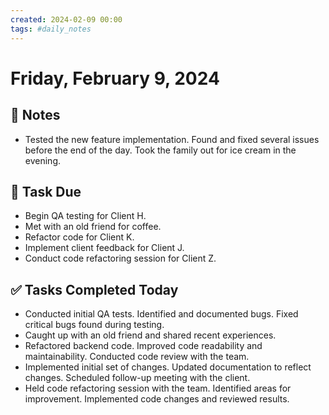 ```yaml
---
created: 2024-02-09 00:00
tags: #daily_notes
---
```


# Friday, February 9, 2024

## 📓 Notes
- Tested the new feature implementation. Found and fixed several issues before the end of the day. Took the family out for ice cream in the evening.

## 📅 Task Due
- Begin QA testing for Client H.
- Met with an old friend for coffee.
- Refactor code for Client K.
- Implement client feedback for Client J.
- Conduct code refactoring session for Client Z.

## ✅ Tasks Completed Today
- Conducted initial QA tests. Identified and documented bugs. Fixed critical bugs found during testing.
- Caught up with an old friend and shared recent experiences.
- Refactored backend code. Improved code readability and maintainability. Conducted code review with the team.
- Implemented initial set of changes. Updated documentation to reflect changes. Scheduled follow-up meeting with the client.
- Held code refactoring session with the team. Identified areas for improvement. Implemented code changes and reviewed results.